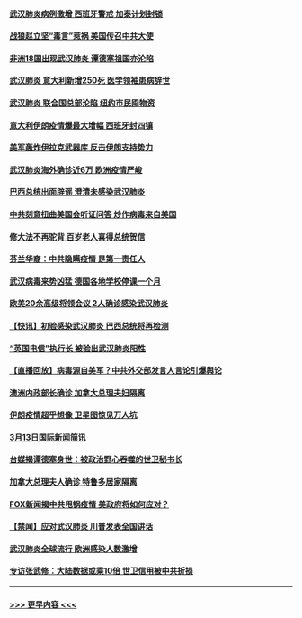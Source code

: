 #### [武汉肺炎病例激增 西班牙警戒 加泰计划封锁](../pages/prog202/a102799338.md?t=03141302) 
#### [战狼赵立坚“毒言”惹祸 美国传召中共大使](../pages/prog202/a102799314.md?t=03141302) 
#### [非洲18国出现武汉肺炎 谭德塞祖国亦沦陷](../pages/prog202/a102799302.md?t=03141302) 
#### [武汉肺炎 意大利新增250死 医学领袖患病辞世](../pages/prog202/a102799253.md?t=03141302) 
#### [武汉肺炎 联合国总部沦陷 纽约市民囤物资](../pages/prog202/a102799239.md?t=03141302) 
#### [意大利伊朗疫情爆最大增幅 西班牙封四镇](../pages/prog202/a102798969.md?t=03141302) 
#### [美军轰炸伊拉克武器库 反击伊朗支持势力](../pages/prog202/a102799127.md?t=03141302) 
#### [武汉肺炎海外确诊近6万 欧洲疫情严峻](../pages/prog202/a102799147.md?t=03141302) 
#### [巴西总统出面辟谣  澄清未感染武汉肺炎](../pages/prog202/a102799066.md?t=03141302) 
#### [中共刻意扭曲美国会听证问答 炒作病毒来自美国](../pages/prog202/a102799022.md?t=03141302) 
#### [修大法不再驼背 百岁老人喜得总统贺信](../pages/prog202/a102799026.md?t=03141302) 
#### [芬兰华裔：中共隐瞒疫情 是第一责任人](../pages/prog202/a102798951.md?t=03141302) 
#### [武汉病毒来势凶猛 德国各地学校停课一个月](../pages/prog202/a102798978.md?t=03141302) 
#### [欧美20余高级将领会议 2人确诊感染武汉肺炎](../pages/prog202/a102798930.md?t=03141302) 
#### [【快讯】初验感染武汉肺炎 巴西总统将再检测](../pages/prog202/a102798917.md?t=03141302) 
#### [“英国电信”执行长 被验出武汉肺炎阳性](../pages/prog202/a102798904.md?t=03141302) 
#### [【直播回放】病毒源自美军？中共外交部发言人言论引爆舆论](../pages/prog202/a102798842.md?t=03141302) 
#### [澳洲内政部长确诊 加拿大总理夫妇隔离](../pages/prog202/a102798781.md?t=03141302) 
#### [伊朗疫情超乎想像 卫星图惊见万人坑](../pages/prog202/a102798711.md?t=03141302) 
#### [3月13日国际新闻简讯](../pages/prog202/a102798719.md?t=03141302) 
#### [台媒揭谭德塞身世：被政治野心吞噬的世卫秘书长](../pages/prog202/a102798536.md?t=03141302) 
#### [加拿大总理夫人确诊 特鲁多居家隔离](../pages/prog202/a102798517.md?t=03141302) 
#### [FOX新闻揭中共甩锅疫情 美政府将如何应对？](../pages/prog202/a102798399.md?t=03141302) 
#### [【禁闻】应对武汉肺炎 川普发表全国讲话](../pages/prog202/a102798327.md?t=03141302) 
#### [武汉肺炎全球流行 欧洲感染人数激增](../pages/prog202/a102798382.md?t=03141302) 
#### [专访张武修：大陆数据或乘10倍 世卫信用被中共折损](../pages/prog202/a102798376.md?t=03141302) 

----
#### [ >>> 更早内容 <<< ](../indexes/prog202-earlier.md)
